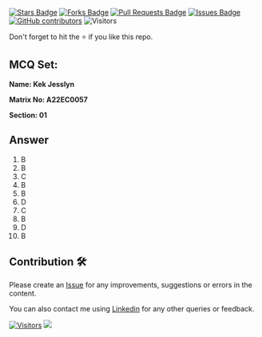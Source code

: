 <a href="https://github.com/drshahizan/learn-php/stargazers"><img src="https://img.shields.io/github/stars/drshahizan/learn-php" alt="Stars Badge"/></a>
<a href="https://github.com/drshahizan/learn-php/network/members"><img src="https://img.shields.io/github/forks/drshahizan/learn-php" alt="Forks Badge"/></a>
<a href="https://github.com/drshahizan/learn-php/pulls"><img src="https://img.shields.io/github/issues-pr/drshahizan/learn-php" alt="Pull Requests Badge"/></a>
<a href="https://github.com/drshahizan/learn-php/issues"><img src="https://img.shields.io/github/issues/drshahizan/learn-php" alt="Issues Badge"/></a>
<a href="https://github.com/drshahizan/learn-php/graphs/contributors"><img alt="GitHub contributors" src="https://img.shields.io/github/contributors/drshahizan/learn-php?color=2b9348"></a>
![Visitors](https://api.visitorbadge.io/api/visitors?path=https%3A%2F%2Fgithub.com%2Fdrshahizan%2Fsoftware-engineering&labelColor=%23d9e3f0&countColor=%23697689&style=flat)

Don't forget to hit the :star: if you like this repo.

## MCQ Set:

**Name: Kek Jesslyn**

**Matrix No: A22EC0057**

**Section: 01**

## Answer
1. B
2. B
3. C
4. B
5. B
6. D
7. C
8. B
9. D
10. B
    
## Contribution 🛠️
Please create an [Issue](https://github.com/drshahizan/learn-php/issues) for any improvements, suggestions or errors in the content.

You can also contact me using [Linkedin](https://www.linkedin.com/in/drshahizan/) for any other queries or feedback.

[![Visitors](https://api.visitorbadge.io/api/visitors?path=https%3A%2F%2Fgithub.com%2Fdrshahizan&labelColor=%23697689&countColor=%23555555&style=plastic)](https://visitorbadge.io/status?path=https%3A%2F%2Fgithub.com%2Fdrshahizan)
![](https://hit.yhype.me/github/profile?user_id=81284918)
